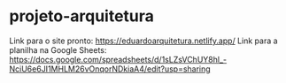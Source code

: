 # projeto-arquitetura
Link para o site pronto: https://eduardoarquitetura.netlify.app/
Link para a planilha na Google Sheets: https://docs.google.com/spreadsheets/d/1sLZsVChUY8hl_-NciU6e6JI1MHLM26vOnqorNDkiaA4/edit?usp=sharing
